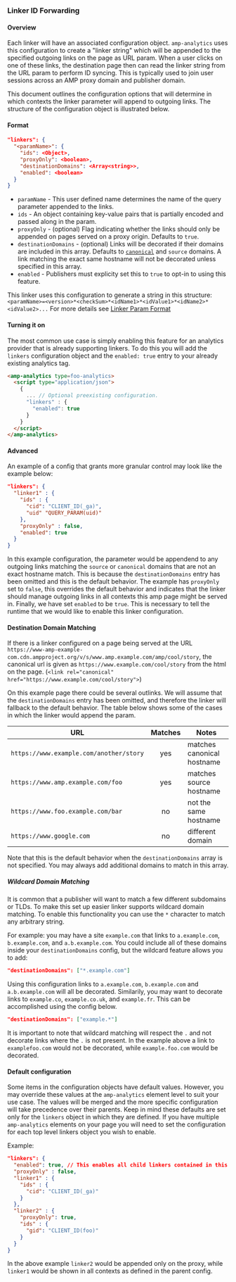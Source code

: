 ### Linker ID Forwarding
#### Overview

Each linker will have an associated configuration object. `amp-analytics` uses this configuration to create a "linker string" which will be appended to the specified outgoing links on the page as URL param. When a user clicks on one of these links, the destination page then can read the linker string from the URL param to perform ID syncing. This is typically used to join user sessions across an AMP proxy domain and publisher domain.

This document outlines the configuration options that will determine in which contexts the linker parameter will append to outgoing links. The structure of the configuration object is illustrated below.


#### Format
```json
"linkers": {
  "<paramName>": {
    "ids": <Object>,
    "proxyOnly": <boolean>,
    "destinationDomains": <Array<string>>,
    "enabled": <boolean>
  }
}
```

- `paramName` - This user defined name determines the name of the query parameter appended to the links.
- `ids` - An object containing key-value pairs that is partially encoded and passed along in the param.
- `proxyOnly` - (optional) Flag indicating whether the links should only be appended on pages served on a proxy origin. Defaults to `true`.
- `destinationDomains` - (optional) Links will be decorated if their domains are included in this array. Defaults to [`canonical`](https://github.com/ampproject/amphtml/blob/3b0feadab3b9b12ddb80edc9a30f959087134905/spec/amp-html-format.md#canon) and `source` domains. A link matching the exact same hostname will not be decorated unless specified in this array.
- `enabled` - Publishers must explicity set this to `true` to opt-in to using this feature.

This linker uses this configuration to generate a string in this structure: `<paramName>=<version>*<checkSum>*<idName1>*<idValue1>*<idName2>*<idValue2>...` For more details see [Linker Param Format](./linker-id-receiving.md#Format)

#### Turning it on
The most common use case is simply enabling this feature for an analytics provider that is already supporting linkers. To do this you will add the `linkers` configuration object and the `enabled: true` entry to your already existing analytics tag.

```html
<amp-analytics type=foo-analytics>
  <script type="application/json">
    {
      ... // Optional preexisting configuration.
      "linkers" : {
        "enabled": true
      }
    }
  </script>
</amp-analytics>
```

#### Advanced
An example of a config that grants more granular control may look like the example below:

```json
"linkers": {
  "linker1" : {
    "ids" : {
      "cid": "CLIENT_ID(_ga)",
      "uid" "QUERY_PARAM(uid)"
    },
    "proxyOnly" : false,
    "enabled": true
  }
}
```
In this example configuration, the parameter would be appendend to any outgoing links matching the `source` or `canonical` domains that are not an exact hostname match. This is because the `destinationDomains` entry has been omitted and this is the default behavior. The example has `proxyOnly` set to `false`, this overrides the default behavior and indicates that the linker should manage outgoing links in all contexts this amp page might be served in. Finally, we have set `enabled` to be `true`. This is necessary to tell the runtime that we would like to enable this linker configuration.

#### Destination Domain Matching

If there is a linker configured on a page being served at the URL  `https://www-amp-example-com.cdn.ampproject.org/v/s/www.amp.example.com/amp/cool/story`, the canonical url is given as `https://www.example.com/cool/story` from the html on the page. (`<link rel="canonical" href="https://www.example.com/cool/story">`)

On this example page there could be several outlinks. We will assume that the `destinationDomains` entry has been omitted, and therefore the linker will fallback to the default behavior. The table below shows some of the cases in which the linker would append the param.

URL | Matches | Notes
--- | :---: | ---
`https://www.example.com/another/story` | yes | matches canonical hostname
`https://www.amp.example.com/foo` | yes | matches source hostname
`https://www.foo.example.com/bar` | no | not the same hostname
`https://www.google.com` | no | different domain

Note that this is the default behavior when the `destinationDomains` array is not specified. You may always add additional domains to match in this array.

##### Wildcard Domain Matching

It is common that a publisher will want to match a few different subdomains or TLDs. To make this set up easier linker supports wildcard domain matching. To enable this functionality you can use the `*` character to match any arbitrary string.

For example: you may have a site `example.com` that links to `a.example.com`, `b.example.com`, and `a.b.example.com`. You could include all of these domains inside your `destinationDomains` config, but the wildcard feature allows you to add:
```json
"destinationDomains": ["*.example.com"]
```
Using this configuration links to `a.example.com`, `b.example.com` and `a.b.example.com` will all be decorated. Similarily, you may want to decorate links to `example.co`, `example.co.uk`, and `example.fr`. This can be accomplished using the config below.
```json
"destinationDomains": ["example.*"]
```
It is important to note that wildcard matching will respect the `.` and not decorate links where the `.` is not present. In the example above a link to `examplefoo.com` would not be decorated, while `example.foo.com` would be decorated.

#### Default configuration
Some items in the configuration objects have default values. However, you may override these values at the `amp-analytics` element level to suit your use case. The values will be merged and the more specific configuration will take precedence over their parents. Keep in mind these defaults are set only for the `linkers` object in which they are defined. If you have multiple `amp-analytics` elements on your page you will need to set the configuration for each top level linkers object you wish to enable.

Example:
```json
"linkers": {
  "enabled": true, // This enables all child linkers contained in this object.
  "proxyOnly" : false,
  "linker1" : {
    "ids" : {
      "cid": "CLIENT_ID(_ga)"
    }
  },
  "linker2" : {
    "proxyOnly": true,
    "ids" : {
      "gid": "CLIENT_ID(foo)"
    }
  }
}
```

In the above example `linker2` would be appended only on the proxy, while `linker1` would be shown in all contexts as defined in the parent config.
